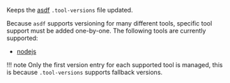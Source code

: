 Keeps the [asdf](https://asdf-vm.com/manage/configuration.html#tool-versions) `.tool-versions` file updated.

Because `asdf` supports versioning for many different tools, specific tool support must be added one-by-one.
The following tools are currently supported:

- [nodejs](https://github.com/asdf-vm/asdf-nodejs)

<!-- prettier-ignore -->
!!! note
    Only the first version entry for each supported tool is managed, this is because `.tool-versions` supports fallback versions.
